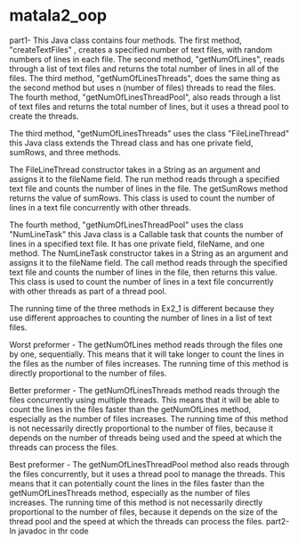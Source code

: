 # matala2_oop
part1-
This Java class contains four methods.
The first method, "createTextFiles" , creates a specified number of text files, with random numbers of lines in each file.
The second method, "getNumOfLines", reads through a list of text files and returns the total number of lines in all of the files.
The third method, "getNumOfLinesThreads", does the same thing as the second method but uses n (number of files) threads to read the files.
The fourth method, "getNumOfLinesThreadPool", also reads through a list of text files and returns the total number of lines, but it uses a thread pool to create the threads.

The third method, "getNumOfLinesThreads" uses the class "FileLineThread" this Java class extends the Thread class and has one private field, sumRows, and three methods.

The FileLineThread constructor takes in a String as an argument and assigns it to the fileName field. The run method reads through a specified text file and counts the number of lines in the file. The getSumRows method returns the value of sumRows. This class is used to count the number of lines in a text file concurrently with other threads.

The fourth method, "getNumOfLinesThreadPool" uses the class "NumLineTask" this Java class is a Callable task that counts the number of lines in a specified text file. It has one private field, fileName, and one method. The NumLineTask constructor takes in a String as an argument and assigns it to the fileName field. The call method reads through the specified text file and counts the number of lines in the file, then returns this value. This class is used to count the number of lines in a text file concurrently with other threads as part of a thread pool.

The running time of the three methods in Ex2_1 is different because they use different approaches to counting the number of lines in a list of text files.

Worst preformer - The getNumOfLines method reads through the files one by one, sequentially. This means that it will take longer to count the lines in the files as the number of files increases. The running time of this method is directly proportional to the number of files.

Better preformer - The getNumOfLinesThreads method reads through the files concurrently using multiple threads. This means that it will be able to count the lines in the files faster than the getNumOfLines method, especially as the number of files increases. The running time of this method is not necessarily directly proportional to the number of files, because it depends on the number of threads being used and the speed at which the threads can process the files.

Best preformer - The getNumOfLinesThreadPool method also reads through the files concurrently, but it uses a thread pool to manage the threads. This means that it can potentially count the lines in the files faster than the getNumOfLinesThreads method, especially as the number of files increases. The running time of this method is not necessarily directly proportional to the number of files, because it depends on the size of the thread pool and the speed at which the threads can process the files.
part2-
In javadoc in thr code








